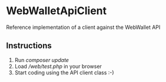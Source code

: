 # WebWalletApiClient
Reference implementation of a client against the WebWallet API

## Instructions
1. Run *composer update*
1. Load */web/test.php* in your browser
1. Start coding using the API client class :-)
